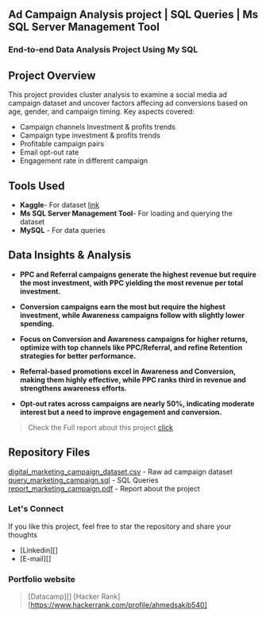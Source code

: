 ## Ad Campaign Analysis project | SQL Queries | Ms SQL Server Management Tool

### End-to-end Data Analysis Project Using My SQL

## Project Overview

This project provides cluster analysis to examine a social media ad campaign dataset and uncover factors affecing ad conversions based on age, gender, and campaign timing. Key aspects covered:
- Campaign channels Investment & profits trends
- Campaign type investment & profits trends
- Profitable campaign pairs
- Email opt-out rate
- Engagement rate in different campaign

## Tools Used
- **Kaggle**- For dataset [link](https://www.kaggle.com/datasets/arpit2712/digital-marketing-company)
- **Ms SQL Server Management Tool**- For loading and querying the dataset
- **MySQL** - For data queries

## Data Insights & Analysis

- **PPC and Referral campaigns generate the highest revenue but require the most investment, with PPC yielding the most revenue per total investment.**

- **Conversion campaigns earn the most but require the highest investment, while Awareness campaigns follow with slightly lower spending.**

- **Focus on Conversion and Awareness campaigns for higher returns, optimize with top channels like PPC/Referral, and refine Retention strategies for better performance.**

- **Referral-based promotions excel in Awareness and Conversion, making them highly effective, while PPC ranks third in revenue and strengthens awareness efforts.**

- **Opt-out rates across campaigns are nearly 50%, indicating moderate interest but a need to improve engagement and conversion.**

> Check the Full report about this project [click](https://github.com/sakibahmed-da/ad_campaign/blob/main/report_marketing_campaign.pdf)


## Repository Files

[digital_marketing_campaign_dataset.csv](https://github.com/sakibahmed-da/ad_campaign/blob/main/digital_marketing_campaign_dataset.csv) - Raw ad campaign dataset 
[query_marketing_campaign.sql](https://github.com/sakibahmed-da/ad_campaign/blob/main/query_marketing_campaign.sql) - SQL Queries
[report_marketing_campaign.pdf](https://github.com/sakibahmed-da/ad_campaign/blob/main/report_marketing_campaign.pdf) - Report about the project

### Let's Connect
If you like this project, feel free to  star the repository and share your thoughts

- [Linkedin][]
- [E-mail][]

### Portfolio website

> [Datacamp][]
> [Hacker Rank][https://www.hackerrank.com/profile/ahmedsakib540]




